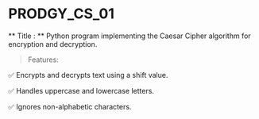 # PRODGY_CS_01
** Title : ** 
Python program implementing the Caesar Cipher algorithm for encryption and decryption.


>Features:

✅ Encrypts and decrypts text using a shift value.

✅ Handles uppercase and lowercase letters.

✅ Ignores non-alphabetic characters.
